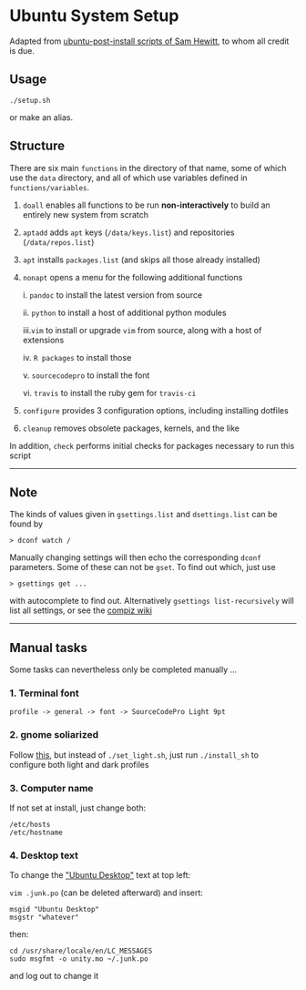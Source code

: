 Ubuntu System Setup
===========================

Adapted from 
[ubuntu-post-install scripts of Sam Hewitt](https://github.com/snwh/ubuntu-post-install), to whom all credit is due.

## Usage

```
./setup.sh
```
or make an alias.

## Structure

There are six main `functions` in the directory of that name, some of which use
the `data` directory, and all of which use variables defined in
`functions/variables`.

1. `doall` enables all functions to be run **non-interactively** to build an
   entirely new system from scratch

2. `aptadd` adds `apt` keys (`/data/keys.list`) and repositories
   (`/data/repos.list`)

3. `apt` installs `packages.list` (and skips all those already installed)

4. `nonapt` opens a menu for the following additional functions

    i.  `pandoc` to install the latest version from source

    ii. `python` to install a host of additional python modules

    iii.`vim` to install or upgrade `vim` from source, along with a host of extensions

    iv. `R packages` to install those

    v.  `sourcecodepro` to install the font

    vi. `travis` to install the ruby gem for `travis-ci`

5. `configure` provides 3 configuration options, including installing dotfiles

6. `cleanup` removes obsolete packages, kernels, and the like


In addition, `check` performs initial checks for packages necessary to run this
script

------


## Note

The kinds of values given in `gsettings.list` and `dsettings.list` can be found by
```
> dconf watch /
```
Manually changing settings will then echo the corresponding `dconf` parameters.
Some of these can not be `gset`. To find out which, just use
```
> gsettings get ...
```
with autocomplete to find out. Alternatively `gsettings list-recursively` will
list all settings, or see the [compiz
wiki](https://wiki.archlinux.org/index.php/Compiz_configuration)

------

## Manual tasks

Some tasks can nevertheless only be completed manually ... 

### 1. Terminal font

```
profile -> general -> font -> SourceCodePro Light 9pt
```

### 2. gnome soliarized

Follow [this](https://gist.github.com/gmodarelli/5942850), but instead of
`./set_light.sh`, just run `./install_sh` to configure both light and dark
profiles

### 3. Computer name

If not set at install, just change both:
```
/etc/hosts
/etc/hostname
```

### 4. Desktop text

To change the 
["Ubuntu Desktop"](http://askubuntu.com/questions/140742/how-do-i-change-the-desktop-name-on-the-unity-panel) 
text at top left:

`vim .junk.po` (can be deleted afterward) and insert:
```
msgid "Ubuntu Desktop"
msgstr "whatever"
```
then:
```
cd /usr/share/locale/en/LC_MESSAGES
sudo msgfmt -o unity.mo ~/.junk.po
```
and log out to change it



<!---

If `vim-latex` folding does not work, the folds can be examined with `:echo
&fdo` -- see `:h fdo` for more details.  (`install` may have to be repeated
without `-w`).

New folding environments can be defined by changing
`/usr/share/vim/addons/ftplugin/latex-suite/folding.vim` at around line#126 from

    let g:Tex_FoldedSections = 'part,chapter,section,'
                        \. 'subsection,subsubsection,paragraph'

to include `objective` and `subobjective` for example:

    let g:Tex_FoldedSections = 'part,chapter,section,'
                        \. 'subsection,subsubsection,paragraph,'
                        \. 'objective,subobjective'

-------

Other interesting / useful packages:

```
ardesia
lm-sensors
openlogos font
varishapes font
martin vogel's symbols font
poky font
stylebats font
apache2 # web server needed for routino
libjson-pp-perl # also for routino
tcl-dev # only for the R adehabitat package
tk-dev # ditto - maybe tcl-dev is not actually needed?
routino
pyparsing
```
image processing
```
rawtherapee
rawstudio
darktable
```

--->
